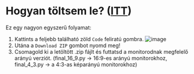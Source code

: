 # Hogyan töltsem le? ([ITT](https://github.com/NBencee/NewtonKalandjai/archive/refs/heads/main.zip))
Ez egy nagyon egyszerű folyamat: 
1. Kattints a feljebb található zöld `Code` feliratú gombra. ![image](https://github.com/NBencee/NewtonKalandjai/assets/97159891/23c2f5d1-d4ac-402d-8691-e938836f4a3e)
2. Utána a `Download ZIP` gombot nyomd meg!
3. Csomagold ki a letöltött .zip fájlt és futtatsd a monitorodnak megfelelő arányú verziót. (final_16_9.py -> 16:9-es arányú monitorokhoz, final_4_3.py -> a 4:3-as képarányú monitorokhoz)

